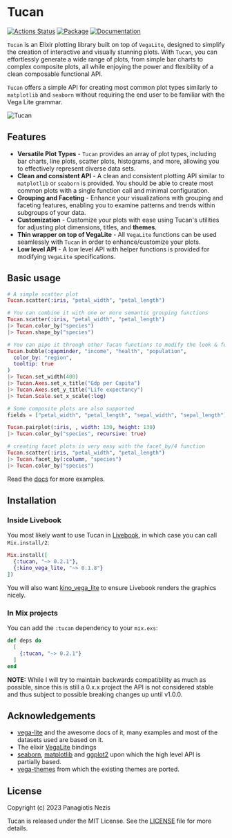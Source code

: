 # Tucan

[![Actions Status](https://github.com/pnezis/tucan/actions/workflows/elixir.yml/badge.svg)](https://github.com/pnezis/tucan/actions)
[![Package](https://img.shields.io/badge/-Package-important)](https://hex.pm/packages/tucan)
[![Documentation](https://img.shields.io/badge/-Documentation-blueviolet)](https://hexdocs.pm/tucan/Tucan.html)

`Tucan` is an Elixir plotting library built on top of `VegaLite`, designed to simplify
the creation of interactive and visually stunning plots. With `Tucan`, you can effortlessly
generate a wide range of plots, from simple bar charts to complex composite plots, all
while enjoying the power and flexibility of a clean composable functional API.

`Tucan` offers a simple API for creating most common plot types similarly to `matplotlib`
and `seaborn` without requiring the end user to be familiar with the Vega Lite grammar.

![Tucan](https://github.com/pnezis/tucan/raw/main/assets/tucan.png)

## Features

- **Versatile Plot Types** - `Tucan` provides an array of plot types, including bar charts,
line plots, scatter plots, histograms, and more, allowing you to effectively represent
diverse data sets.
- **Clean and consistent API** - A clean and consistent plotting API similar to `matplotlib`
or `seaborn` is provided. You should be able to create most common plots with a single
function call and minimal configuration.
- **Grouping and Faceting** - Enhance your visualizations with grouping and faceting
features, enabling you to examine patterns and trends within subgroups of your data.
- **Customization** - Customize your plots with ease using Tucan's utilities for adjusting
plot dimensions, titles, and **themes**.
- **Thin wrapper on top of VegaLite** - All `VegaLite` functions can be used seamlessly with
`Tucan` in order to enhance/customize your plots.
- **Low level API** - A low level API with helper functions is provided for modifying
`VegaLite` specifications.

## Basic usage

```elixir
# A simple scatter plot
Tucan.scatter(:iris, "petal_width", "petal_length")

# You can combine it with one or more semantic grouping functions
Tucan.scatter(:iris, "petal_width", "petal_length")
|> Tucan.color_by("species")
|> Tucan.shape_by("species")

# You can pipe it through other Tucan functions to modify the look & feel
Tucan.bubble(:gapminder, "income", "health", "population",
  color_by: "region",
  tooltip: true
)
|> Tucan.set_width(400)
|> Tucan.Axes.set_x_title("Gdp per Capita")
|> Tucan.Axes.set_y_title("Life expectancy")
|> Tucan.Scale.set_x_scale(:log)

# Some composite plots are also supported
fields = ["petal_width", "petal_length", "sepal_width", "sepal_length"]

Tucan.pairplot(:iris, , width: 130, height: 130)
|> Tucan.color_by("species", recursive: true)

# creating facet plots is very easy with the facet_by/4 function
Tucan.scatter(:iris, "petal_width", "petal_length")
|> Tucan.facet_by(:column, "species")
|> Tucan.color_by("species")
```

Read the [docs](https://hexdocs.pm/tucan/Tucan.html) for more examples.

## Installation

### Inside Livebook

You most likely want to use Tucan in [Livebook](https://github.com/livebook-dev/livebook),
in which case you can call `Mix.install/2`:

```elixir
Mix.install([
  {:tucan, "~> 0.2.1"},
  {:kino_vega_lite, "~> 0.1.8"}
])
```

You will also want [kino_vega_lite](https://github.com/livebook-dev/kino_vega_lite) to ensure
Livebook renders the graphics nicely.

### In Mix projects

You can add the `:tucan` dependency to your `mix.exs`:

```elixir
def deps do
  [
    {:tucan, "~> 0.2.1"}
  ]
end
```

**NOTE:** While I will try to maintain backwards compatibility as much as possible, since this
is still a 0.x.x project the API is not considered stable and thus subject to possible breaking
changes up until v1.0.0.

## Acknowledgements

- [vega-lite](https://vega.github.io/vega-lite/) and the awesome docs of it, many examples
and most of the datasets used are based on it.
- The elixir [VegaLite](https://github.com/livebook-dev/vega_lite) bindings
- [seaborn](https://seaborn.pydata.org/), [matplotlib](https://matplotlib.org/) and
[ggplot2](https://ggplot2.tidyverse.org/) upon which the high level API is partially based.
- [vega-themes](https://github.com/vega/vega-themes) from which the existing themes are
ported.

## License

Copyright (c) 2023 Panagiotis Nezis

Tucan is released under the MIT License. See the [LICENSE](LICENSE) file for more details.
